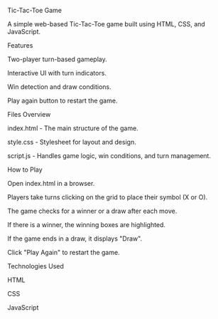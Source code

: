 Tic-Tac-Toe Game

A simple web-based Tic-Tac-Toe game built using HTML, CSS, and JavaScript.

Features

Two-player turn-based gameplay.

Interactive UI with turn indicators.

Win detection and draw conditions.

Play again button to restart the game.

Files Overview

index.html - The main structure of the game.

style.css - Stylesheet for layout and design.

script.js - Handles game logic, win conditions, and turn management.

How to Play

Open index.html in a browser.

Players take turns clicking on the grid to place their symbol (X or O).

The game checks for a winner or a draw after each move.

If there is a winner, the winning boxes are highlighted.

If the game ends in a draw, it displays "Draw".

Click "Play Again" to restart the game.

Technologies Used

HTML

CSS

JavaScript
